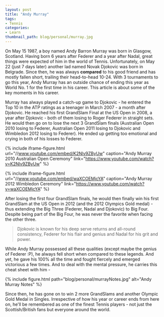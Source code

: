 ```yaml
---
layout: post
title: "Andy Murray"
tags:
- Tennis
categories:
- Learn
thumbnail_path: blog/personal/murray.jpg
---
```


On May 15 1987, a boy named Andy Barron Murray was born in Glasgow, Scotland. Having born 6 years after Federer and a year after Nadal, great things were expected of him in the world of Tennis. Unfortunately, on May 22 (just 7 days later) another lad named Novak Djokovic was born in Belgrade. Since then, he was always **compared** to his good friend and has mostly fallen short, trailing their head-to-head 10-24. With 3 tournaments to go this year, Andy Murray has an outside chance of ending this year as World No. 1 for the first time in his career. This article is about some of the key moments in his career.

Murray has always played a catch-up game to Djokovic - he entered the Top 10 in the ATP ratings as a teenager in March 2007 - a month after Djokovic. He reached his first GrandSlam Final at the US Open in 2008, a year after Djokovic - both of them losing to Roger Federer in straight sets. He would then go on to lose the next 3 GrandSlam finals (Australian Open 2010 losing to Federer, Australian Open 2011 losing to Djokovic and Wimbledon 2012 losing to Federer). He ended up getting too emotional and crying in both of his losses to Federer.

{% include iframe-figure.html url="//www.youtube.com/embed/K2Nlv9ZByUw" caption="Andy Murray 2010 Australian Open Ceremony" link="https://www.youtube.com/watch?v=K2Nlv9ZByUw" %}

{% include iframe-figure.html url="//www.youtube.com/embed/waXCOEMjcYA" caption="Andy Murray 2012 Wimbledon Ceremony" link="https://www.youtube.com/watch?v=waXCOEMjcYA" %}

After losing the first four GrandSlam finals, he would then finally win his first GrandSlam at the US Open in 2012 (and the 2012 Olympics Gold medal) - thus extending the Big Three (Federer, Nadal and Djokovic) to Big Four. Despite being part of the Big Four, he was never the favorite when facing the other three. 

> Djokovic is known for his deep serve returns and all-round consistency, Federer for his flair and genius and Nadal for his grit and power.

While Andy Murray possessed all these qualities (except maybe the genius of Federer :P), he always fell short when compared to these legends. And yet, he gave his 100% all the time and fought fiercely and emerged victorious a few times. And to deal with the mental pressure, he carries this cheat sheet with him - 

{% include figure.html path="blog/personal/murrayNotes.jpg" alt="Andy Murray Notes" %}

Since then, he has gone on to win 2 more GrandSlams and another Olympic Gold Medal in Singles. Irrespective of how his year or career ends from here on, he'll be remembered as one of the finest Tennis players - not just the Scottish/British fans but everyone around the world.
